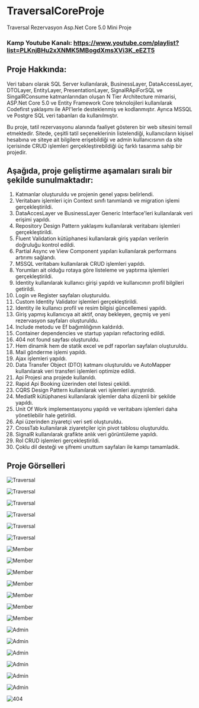 # TraversalCoreProje
Traversal Rezervasyon Asp.Net Core 5.0 Mini Proje 
### Kamp Youtube Kanalı: https://www.youtube.com/playlist?list=PLKnjBHu2xXNMK5MBogdXmsXVi3K_eEZT5

## Proje Hakkında: 
Veri tabanı olarak SQL Server kullanılarak, BusinessLayer, DataAccessLayer, DTOLayer, EntityLayer, PresentationLayer, SignalRApiForSQL ve SingalRConsume katmanlarından oluşan N Tier Architecture mimarisi, ASP.Net Core 5.0 ve Entity Framework Core teknolojileri kullanılarak Codefirst yaklaşımı ile API'lerle desteklenmiş ve kodlanmıştır. Ayrıca MSSQL ve Postgre SQL veri tabanları da kullanılmıştır.

Bu proje, tatil rezervasyonu alanında faaliyet gösteren bir web sitesini temsil etmektedir. Sitede, çeşitli tatil seçeneklerinin listelendiği, kullanıcıların kişisel hesabına ve siteye ait bilgilere erişebildiği ve admin kullanıcısının da site içerisinde CRUD işlemleri gerçekleştirebildiği üç farklı tasarıma sahip bir projedir.

## Aşağıda, proje geliştirme aşamaları sıralı bir şekilde sunulmaktadır:

1. Katmanlar oluşturuldu ve projenin genel yapısı belirlendi.
2. Veritabanı işlemleri için Context sınıfı tanımlandı ve migration işlemi gerçekleştirildi.
3. DataAccesLayer ve BusinessLayer Generic Interface'leri kullanılarak veri erişimi yapıldı.
4. Repository Design Pattern yaklaşımı kullanılarak veritabanı işlemleri gerçekleştirildi.
5. Fluent Validation kütüphanesi kullanılarak giriş yapılan verilerin doğruluğu kontrol edildi.
6. Partial Async ve View Component yapıları kullanılarak performans artırımı sağlandı.
7. MSSQL veritabanı kullanılarak CRUD işlemleri yapıldı.
8. Yorumları ait olduğu rotaya göre listeleme ve yaptırma işlemleri gerçekleştirildi.
9. Identity kullanılarak kullanıcı girişi yapıldı ve kullanıcının profil bilgileri getirildi.
10. Login ve Register sayfaları oluşturuldu.
11. Custom Identity Validator işlemleri gerçekleştirildi.
12. Identity ile kullanıcı profil ve resim bilgisi güncellemesi yapıldı.
13. Giriş yapmış kullanıcıya ait aktif, onay bekleyen, geçmiş ve yeni rezervasyon sayfaları oluşturuldu.
14. Include metodu ve Ef bağımlılığının kaldırıldı.
15. Container dependencies ve startup yapıları refactoring edildi.
16. 404 not found sayfası oluşturuldu.
17. Hem dinamik hem de statik excel ve pdf raporları sayfaları oluşturuldu.
18. Mail gönderme işlemi yapıldı.
19. Ajax işlemleri yapıldı.
20. Data Transfer Object (DTO) katmanı oluşturuldu ve AutoMapper kullanılarak veri transferi işlemleri optimize edildi.
21. Api Projesi ana projede kullanıldı.
22. Rapid Api Booking üzerinden otel listesi çekildi.
23. CQRS Design Pattern kullanılarak veri işlemleri ayrıştırıldı.
34. MediatR kütüphanesi kullanılarak işlemler daha düzenli bir şekilde yapıldı.
35. Unit Of Work implementasyonu yapıldı ve veritabanı işlemleri daha yönetilebilir hale getirildi.
36. Api üzerinden ziyaretçi veri seti oluşturuldu.
37. CrossTab kullanılarak ziyaretçiler için pivot tablosu oluşturuldu.
38. SignalR kullanılarak grafikte anlık veri görüntüleme yapıldı.
39. Rol CRUD işlemleri gerçekleştirildi.
40. Çoklu dil desteği ve şifremi unuttum sayfaları ile kampı tamamladık.

## Proje Görselleri

![Traversal](https://github.com/EfrunEvdi/TraversalCoreProje/blob/master/Proje/1.jpg)

![Traversal](https://github.com/EfrunEvdi/TraversalCoreProje/blob/master/Proje/2.jpg)

![Traversal](https://github.com/EfrunEvdi/TraversalCoreProje/blob/master/Proje/3.jpg)

![Traversal](https://github.com/EfrunEvdi/TraversalCoreProje/blob/master/Proje/4.jpg)

![Traversal](https://github.com/EfrunEvdi/TraversalCoreProje/blob/master/Proje/5.jpg)

![Traversal](https://github.com/EfrunEvdi/TraversalCoreProje/blob/master/Proje/6.jpg)

![Member](https://github.com/EfrunEvdi/TraversalCoreProje/blob/master/Proje/7.jpg)

![Member](https://github.com/EfrunEvdi/TraversalCoreProje/blob/master/Proje/8.jpg)

![Member](https://github.com/EfrunEvdi/TraversalCoreProje/blob/master/Proje/20.jpg)

![Member](https://github.com/EfrunEvdi/TraversalCoreProje/blob/master/Proje/9.jpg)

![Member](https://github.com/EfrunEvdi/TraversalCoreProje/blob/master/Proje/10.jpg)

![Member](https://github.com/EfrunEvdi/TraversalCoreProje/blob/master/Proje/11.jpg)

![Member](https://github.com/EfrunEvdi/TraversalCoreProje/blob/master/Proje/12.jpg)

![Admin](https://github.com/EfrunEvdi/TraversalCoreProje/blob/master/Proje/13.jpg)

![Admin](https://github.com/EfrunEvdi/TraversalCoreProje/blob/master/Proje/14.jpg)

![Admin](https://github.com/EfrunEvdi/TraversalCoreProje/blob/master/Proje/15.jpg)

![Admin](https://github.com/EfrunEvdi/TraversalCoreProje/blob/master/Proje/16.jpg)

![Admin](https://github.com/EfrunEvdi/TraversalCoreProje/blob/master/Proje/17.jpg)

![Admin](https://github.com/EfrunEvdi/TraversalCoreProje/blob/master/Proje/18.jpg)

![404](https://github.com/EfrunEvdi/TraversalCoreProje/blob/master/Proje/19.jpg)
